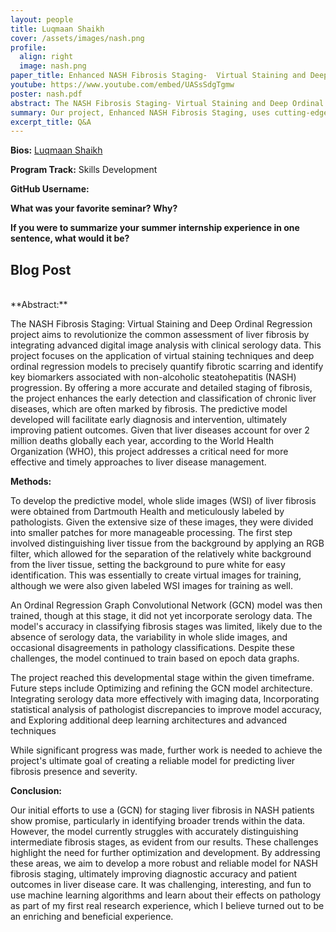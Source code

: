 ```yaml
---
layout: people
title: Luqmaan Shaikh
cover: /assets/images/nash.png
profile:
  align: right
  image: nash.png
paper_title: Enhanced NASH Fibrosis Staging-  Virtual Staining and Deep Ordinal Regression
youtube: https://www.youtube.com/embed/UASsSdgTgmw
poster: nash.pdf
abstract: The NASH Fibrosis Staging- Virtual Staining and Deep Ordinal Regression project aims to revolutionize the common assessment of liver fibrosis by integrating advanced digital image analysis with clinical serology data. This project focuses on the application of virtual staining techniques and deep ordinal regression models to precisely quantify fibrotic scarring and identify key biomarkers associated with non-alcoholic steatohepatitis (NASH) progression. By offering a more accurate and detailed staging of fibrosis, the project enhances the early detection and classification of chronic liver diseases, which are often marked by fibrosis. The predictive model developed  will facilitate early diagnosis and intervention, ultimately improving patient outcomes. Given that liver diseases account for over 2 million deaths globally each year, according to the World Health Organization (WHO), this project addresses a critical need for more effective and timely approaches in liver disease management.
summary: Our project, Enhanced NASH Fibrosis Staging, uses cutting-edge technology to improve the detection and understanding of liver scarring caused by chronic diseases like non-alcoholic steatohepatitis (NASH). By analyzing liver tissue images and medical data, we aim to identify early signs of liver damage, helping doctors diagnose and treat patients more effectively before the disease progresses.
excerpt_title: Q&A
---
```

**Bios:** [Luqmaan Shaikh ](https://jlevy44.github.io/editai_internship/people/HS_Luqmaan_Shaikh)

**Program Track:** Skills Development

**GitHub Username:**  




**What was your favorite seminar? Why?**  




**If you were to summarize your summer internship experience in one sentence, what would it be?**  



<h2>Blog Post</h2>
<br>
**Abstract:**

The NASH Fibrosis Staging: Virtual Staining and Deep Ordinal Regression
project aims to revolutionize the common assessment of liver fibrosis by
integrating advanced digital image analysis with clinical serology data.
This project focuses on the application of virtual staining techniques
and deep ordinal regression models to precisely quantify fibrotic
scarring and identify key biomarkers associated with non-alcoholic
steatohepatitis (NASH) progression. By offering a more accurate and
detailed staging of fibrosis, the project enhances the early detection
and classification of chronic liver diseases, which are often marked by
fibrosis. The predictive model developed will facilitate early diagnosis
and intervention, ultimately improving patient outcomes. Given that
liver diseases account for over 2 million deaths globally each year,
according to the World Health Organization (WHO), this project addresses
a critical need for more effective and timely approaches to liver
disease management.

**Methods:**

To develop the predictive model, whole slide images (WSI) of liver
fibrosis were obtained from Dartmouth Health and meticulously labeled by
pathologists. Given the extensive size of these images, they were
divided into smaller patches for more manageable processing. The first
step involved distinguishing liver tissue from the background by
applying an RGB filter, which allowed for the separation of the
relatively white background from the liver tissue, setting the
background to pure white for easy identification. This was essentially
to create virtual images for training, although we were also given
labeled WSI images for training as well.

An Ordinal Regression Graph Convolutional Network (GCN) model was then
trained, though at this stage, it did not yet incorporate serology data.
The model\'s accuracy in classifying fibrosis stages was limited, likely
due to the absence of serology data, the variability in whole slide
images, and occasional disagreements in pathology classifications.
Despite these challenges, the model continued to train based on epoch
data graphs.

The project reached this developmental stage within the given timeframe.
Future steps include Optimizing and refining the GCN model architecture.
Integrating serology data more effectively with imaging data,
Incorporating statistical analysis of pathologist discrepancies to
improve model accuracy, and Exploring additional deep learning
architectures and advanced techniques

While significant progress was made, further work is needed to achieve
the project\'s ultimate goal of creating a reliable model for predicting
liver fibrosis presence and severity.

**Conclusion:**

Our initial efforts to use a (GCN) for staging liver fibrosis in NASH
patients show promise, particularly in identifying broader trends within
the data. However, the model currently struggles with accurately
distinguishing intermediate fibrosis stages, as evident from our
results. These challenges highlight the need for further optimization
and development. By addressing these areas, we aim to develop a more
robust and reliable model for NASH fibrosis staging, ultimately
improving diagnostic accuracy and patient outcomes in liver disease
care. It was challenging, interesting, and fun to use machine learning
algorithms and learn about their effects on pathology as part of my
first real research experience, which I believe turned out to be an
enriching and beneficial experience.
